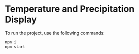 # Temperature and Precipitation Display

To run the project, use the following commands:

```bash
npm i
npm start
```
